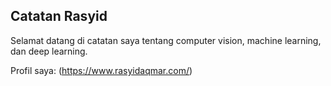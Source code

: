 ## Catatan Rasyid

Selamat datang di catatan saya tentang computer vision, machine learning, dan deep learning.

Profil saya: (https://www.rasyidaqmar.com/)
